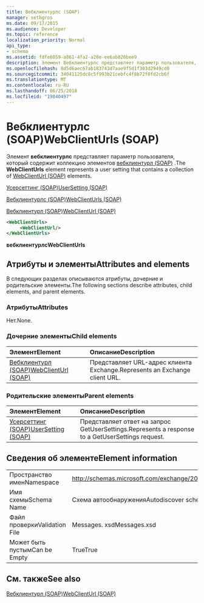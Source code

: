 ```yaml
---
title: Вебклиентурлс (SOAP)
manager: sethgros
ms.date: 09/17/2015
ms.audience: Developer
ms.topic: reference
localization_priority: Normal
api_type:
- schema
ms.assetid: fdfe6059-a861-4fa2-a20e-ee6ab820bee9
description: Элемент Вебклиентурлс представляет параметр пользователя, который содержит коллекцию элементов Вебклиентурл (SOAP).
ms.openlocfilehash: 8d5d6aec67ab183743d7aae9f5d1f303d2949cd0
ms.sourcegitcommit: 34041125dc8c5f993b21cebfc4f8b72f0fd2cb6f
ms.translationtype: MT
ms.contentlocale: ru-RU
ms.lasthandoff: 06/25/2018
ms.locfileid: "19840497"
---
```

# <a name="webclienturls-soap"></a><span data-ttu-id="5000e-103">Вебклиентурлс (SOAP)</span><span class="sxs-lookup"><span data-stu-id="5000e-103">WebClientUrls (SOAP)</span></span>

<span data-ttu-id="5000e-104">Элемент **вебклиентурлс** представляет параметр пользователя, который содержит коллекцию элементов [вебклиентурл (SOAP)](webclienturl-soap.md) .</span><span class="sxs-lookup"><span data-stu-id="5000e-104">The **WebClientUrls** element represents a user setting that contains a collection of [WebClientUrl (SOAP)](webclienturl-soap.md) elements.</span></span> 
  
[<span data-ttu-id="5000e-105">Усерсеттинг (SOAP)</span><span class="sxs-lookup"><span data-stu-id="5000e-105">UserSetting (SOAP)</span></span>](usersetting-soap.md)
  
[<span data-ttu-id="5000e-106">Вебклиентурлс (SOAP)</span><span class="sxs-lookup"><span data-stu-id="5000e-106">WebClientUrls (SOAP)</span></span>](webclienturls-soap.md)
  
[<span data-ttu-id="5000e-107">Вебклиентурл (SOAP)</span><span class="sxs-lookup"><span data-stu-id="5000e-107">WebClientUrl (SOAP)</span></span>](webclienturl-soap.md)
  
```XML
<WebClientUrls>
     <WebClientUrl/>
</WebClientUrls>

```

 <span data-ttu-id="5000e-108">**вебклиентурлс**</span><span class="sxs-lookup"><span data-stu-id="5000e-108">**WebClientUrls**</span></span>
## <a name="attributes-and-elements"></a><span data-ttu-id="5000e-109">Атрибуты и элементы</span><span class="sxs-lookup"><span data-stu-id="5000e-109">Attributes and elements</span></span>

<span data-ttu-id="5000e-110">В следующих разделах описываются атрибуты, дочерние и родительские элементы.</span><span class="sxs-lookup"><span data-stu-id="5000e-110">The following sections describe attributes, child elements, and parent elements.</span></span>
  
### <a name="attributes"></a><span data-ttu-id="5000e-111">Атрибуты</span><span class="sxs-lookup"><span data-stu-id="5000e-111">Attributes</span></span>

<span data-ttu-id="5000e-112">Нет.</span><span class="sxs-lookup"><span data-stu-id="5000e-112">None.</span></span>
  
### <a name="child-elements"></a><span data-ttu-id="5000e-113">Дочерние элементы</span><span class="sxs-lookup"><span data-stu-id="5000e-113">Child elements</span></span>

|<span data-ttu-id="5000e-114">**Элемент**</span><span class="sxs-lookup"><span data-stu-id="5000e-114">**Element**</span></span>|<span data-ttu-id="5000e-115">**Описание**</span><span class="sxs-lookup"><span data-stu-id="5000e-115">**Description**</span></span>|
|:-----|:-----|
|[<span data-ttu-id="5000e-116">Вебклиентурл (SOAP)</span><span class="sxs-lookup"><span data-stu-id="5000e-116">WebClientUrl (SOAP)</span></span>](webclienturl-soap.md) <br/> |<span data-ttu-id="5000e-117">Представляет URL-адрес клиента Exchange.</span><span class="sxs-lookup"><span data-stu-id="5000e-117">Represents an Exchange client URL.</span></span>  <br/> |
   
### <a name="parent-elements"></a><span data-ttu-id="5000e-118">Родительские элементы</span><span class="sxs-lookup"><span data-stu-id="5000e-118">Parent elements</span></span>

|<span data-ttu-id="5000e-119">**Элемент**</span><span class="sxs-lookup"><span data-stu-id="5000e-119">**Element**</span></span>|<span data-ttu-id="5000e-120">**Описание**</span><span class="sxs-lookup"><span data-stu-id="5000e-120">**Description**</span></span>|
|:-----|:-----|
|[<span data-ttu-id="5000e-121">Усерсеттинг (SOAP)</span><span class="sxs-lookup"><span data-stu-id="5000e-121">UserSetting (SOAP)</span></span>](usersetting-soap.md) <br/> |<span data-ttu-id="5000e-122">Представляет ответ на запрос GetUserSettings.</span><span class="sxs-lookup"><span data-stu-id="5000e-122">Represents a response to a GetUserSettings request.</span></span>  <br/> |
   
## <a name="element-information"></a><span data-ttu-id="5000e-123">Сведения об элементе</span><span class="sxs-lookup"><span data-stu-id="5000e-123">Element information</span></span>

|||
|:-----|:-----|
|<span data-ttu-id="5000e-124">Пространство имен</span><span class="sxs-lookup"><span data-stu-id="5000e-124">Namespace</span></span>  <br/> |http://schemas.microsoft.com/exchange/2010/Autodiscover  <br/> |
|<span data-ttu-id="5000e-125">Имя схемы</span><span class="sxs-lookup"><span data-stu-id="5000e-125">Schema Name</span></span>  <br/> |<span data-ttu-id="5000e-126">Схема автообнаружения</span><span class="sxs-lookup"><span data-stu-id="5000e-126">Autodiscover schema</span></span>  <br/> |
|<span data-ttu-id="5000e-127">Файл проверки</span><span class="sxs-lookup"><span data-stu-id="5000e-127">Validation File</span></span>  <br/> |<span data-ttu-id="5000e-128">Messages. xsd</span><span class="sxs-lookup"><span data-stu-id="5000e-128">Messages.xsd</span></span>  <br/> |
|<span data-ttu-id="5000e-129">Может быть пустым</span><span class="sxs-lookup"><span data-stu-id="5000e-129">Can be Empty</span></span>  <br/> |<span data-ttu-id="5000e-130">True</span><span class="sxs-lookup"><span data-stu-id="5000e-130">True</span></span>  <br/> |
   
## <a name="see-also"></a><span data-ttu-id="5000e-131">См. также</span><span class="sxs-lookup"><span data-stu-id="5000e-131">See also</span></span>



[<span data-ttu-id="5000e-132">Вебклиентурл (SOAP)</span><span class="sxs-lookup"><span data-stu-id="5000e-132">WebClientUrl (SOAP)</span></span>](webclienturl-soap.md)

